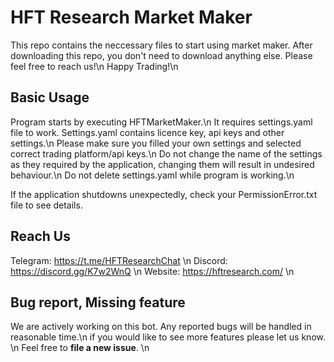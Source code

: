 # HFT Research Market Maker
This repo contains the neccessary files to start using market maker.
After downloading this repo, you don't need to download anything else.
Please feel free to reach us!\n
Happy Trading!\n
 
 
## Basic Usage
Program starts by executing HFTMarketMaker.\n
It requires settings.yaml file to work. Settings.yaml contains licence key, api keys and other settings.\n
Please make sure you filled your own settings and selected correct trading platform/api keys.\n
Do not change the name of the settings as they required by the application, changing them will result in undesired behaviour.\n
Do not delete settings.yaml while program is working.\n

If the application shutdowns unexpectedly, check your PermissionError.txt file to see details.

## Reach Us
Telegram: https://t.me/HFTResearchChat \n
Discord: https://discord.gg/K7w2WnQ \n
Website: https://hftresearch.com/ \n

## Bug report, Missing feature
 We are  actively working on this bot. Any reported bugs will be handled in reasonable time.\n
 if you would like to see more features please let us know.  \n
 Feel free to **file a new issue**. \n
